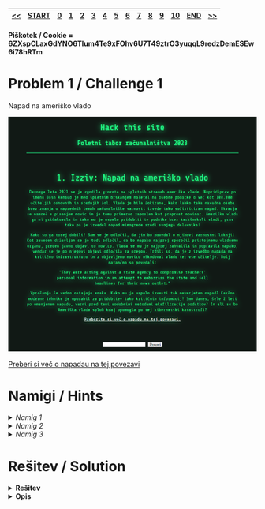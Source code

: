 |[<<](/guides/chall0.md)|[START](/guides/main.md)|[0](/guides/chall0.md)|[1](/guides/chall1.md)|[2](/guides/chall2.md)|[3](/guides/chall3.md)|[4](/guides/chall4.md)|[5](/guides/chall5.md)|[6](/guides/chall6.md)|[7](/guides/chall7.md)|[8](/guides/chall8.md)|[9](/guides/chall9.md)|[10](/guides/chall10.md)|[END](/guides/end.md)|[>>](/guides/chall2.md)|
|:-|:-|:-|:-|:-|:-|:-|:-|:-|:-|:-|:-|:-|:-|:-|

#### Piškotek / Cookie = 6ZXspCLaxGdYNO6Tlum4Te9xFOhv6U7T49ztrO3yuqqL9redzDemESEw6i78hRTm

# Problem 1 / Challenge 1
Napad na ameriško vlado

![Image](images/image1.png)

[Preberi si več o napadau na tej povezavi](https://consent.yahoo.com/v2/collectConsent?sessionId=3_cc-session_2a0d14e6-221d-44bd-bda8-f834c663f723)


# Namigi / Hints

<details>
<summary>
    <i>Namig 1</i> 
</summary>
    Preberi članek
</details>

<details>
<summary>
    <i>Namig 2</i> 
</summary>
    Kaj je vidno v kodi in ne na spletni strani?
</details>
<details>
<summary>
    <i>Namig 3</i> 
</summary>
   CTRL + U in pogledamo vir strani in <b>namig 2</b>
</details>


# Rešitev / Solution

<details>
<summary><b>
    Rešitev
</b></summary>
    <b>God bless America!</b>
</details>
<details>
<summary><b>
    Opis
</b></summary>
Slika vira strani v F12

![Image](images/sol1.png)

</details>